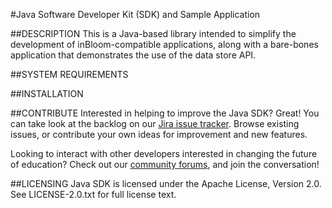 #Java Software Developer Kit (SDK) and Sample Application


##DESCRIPTION
This is a Java-based library intended to simplify the development of inBloom-compatible applications, along with a bare-bones application that demonstrates the use of the data store API.

##SYSTEM REQUIREMENTS

##INSTALLATION

##CONTRIBUTE
Interested in helping to improve the Java SDK? Great! You can take look at the backlog on our [Jira issue tracker](https://support.inbloom.org "Jira"). Browse existing issues, or contribute your own ideas for improvement and new features.

Looking to interact with other developers interested in changing the future of education? Check out our [community forums](https://forums.inbloom.org/ "Forums"), and join the conversation!

##LICENSING
Java SDK is licensed under the Apache License, Version 2.0. See LICENSE-2.0.txt for full license text.